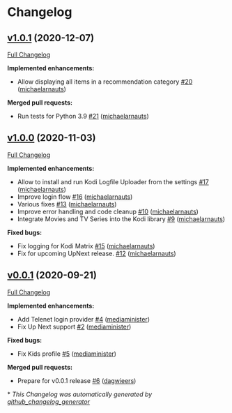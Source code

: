 # Changelog

## [v1.0.1](https://github.com/add-ons/plugin.video.streamz/tree/v1.0.1) (2020-12-07)

[Full Changelog](https://github.com/add-ons/plugin.video.streamz/compare/v1.0.0...v1.0.1)

**Implemented enhancements:**

- Allow displaying all items in a recommendation category [\#20](https://github.com/add-ons/plugin.video.streamz/pull/20) ([michaelarnauts](https://github.com/michaelarnauts))

**Merged pull requests:**

- Run tests for Python 3.9 [\#21](https://github.com/add-ons/plugin.video.streamz/pull/21) ([michaelarnauts](https://github.com/michaelarnauts))

## [v1.0.0](https://github.com/add-ons/plugin.video.streamz/tree/v1.0.0) (2020-11-03)

[Full Changelog](https://github.com/add-ons/plugin.video.streamz/compare/v0.0.1...v1.0.0)

**Implemented enhancements:**

- Allow to install and run Kodi Logfile Uploader from the settings [\#17](https://github.com/add-ons/plugin.video.streamz/pull/17) ([michaelarnauts](https://github.com/michaelarnauts))
- Improve login flow [\#16](https://github.com/add-ons/plugin.video.streamz/pull/16) ([michaelarnauts](https://github.com/michaelarnauts))
- Various fixes [\#13](https://github.com/add-ons/plugin.video.streamz/pull/13) ([michaelarnauts](https://github.com/michaelarnauts))
- Improve error handling and code cleanup [\#10](https://github.com/add-ons/plugin.video.streamz/pull/10) ([michaelarnauts](https://github.com/michaelarnauts))
- Integrate Movies and TV Series into the Kodi library [\#9](https://github.com/add-ons/plugin.video.streamz/pull/9) ([michaelarnauts](https://github.com/michaelarnauts))

**Fixed bugs:**

- Fix logging for Kodi Matrix [\#15](https://github.com/add-ons/plugin.video.streamz/pull/15) ([michaelarnauts](https://github.com/michaelarnauts))
- Fix for upcoming UpNext release. [\#12](https://github.com/add-ons/plugin.video.streamz/pull/12) ([michaelarnauts](https://github.com/michaelarnauts))

## [v0.0.1](https://github.com/add-ons/plugin.video.streamz/tree/v0.0.1) (2020-09-21)

[Full Changelog](https://github.com/add-ons/plugin.video.streamz/compare/9931b4bbe8d675a77582f0f82128cd9552dd80da...v0.0.1)

**Implemented enhancements:**

- Add Telenet login provider [\#4](https://github.com/add-ons/plugin.video.streamz/pull/4) ([mediaminister](https://github.com/mediaminister))
- Fix Up Next support [\#2](https://github.com/add-ons/plugin.video.streamz/pull/2) ([mediaminister](https://github.com/mediaminister))

**Fixed bugs:**

- Fix Kids profile [\#5](https://github.com/add-ons/plugin.video.streamz/pull/5) ([mediaminister](https://github.com/mediaminister))

**Merged pull requests:**

- Prepare for v0.0.1 release [\#6](https://github.com/add-ons/plugin.video.streamz/pull/6) ([dagwieers](https://github.com/dagwieers))



\* *This Changelog was automatically generated by [github_changelog_generator](https://github.com/github-changelog-generator/github-changelog-generator)*
